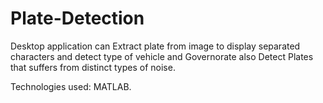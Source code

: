 # Plate-Detection

Desktop application can Extract plate from image to display separated characters and detect type of vehicle and Governorate
also Detect Plates that suffers from distinct types of noise. 

Technologies used: MATLAB.
